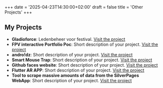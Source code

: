 +++
date = '2025-04-23T14:30:00+02:00'
draft = false
title = 'Other Projects'
+++

<h2> My Projects </h2>

- **Gladioforce**: Ledenbeheer voor festival. <a href="https://github.com/GladioForce-Org/GladioForce" target="_blank">Visit the project</a>
- **FPV interactive Portfolio Poc**: Short description of your project. <a href="https://jo-qu.pages.dev/" target="_blank">Visit the project</a>
- **andro!dz**: Short description of your project. <a href="https://androidz.be/" target="_blank">Visit the project</a>
- **Smart Mouse Trap**: Short description of your project. <a href="https://www.youtube.com/watch?v=7RVyvhLRBDM" target="_blank">Visit the project</a>
- **Github faces website**: Short description of your project. <a href="https://r0831281.github.io/GithubsFaces/" target="_blank">Visit the project</a>
- **Flutter AR APP**: Short description of your project. <a href="https://github.com/r0831281/APFront" target="_blank">Visit the project</a>
- **Tool to scrape massive amounts of data from the SilverPages WebApp**: Short description of your project. <a href="https://github.com/r0831281/silverScraper" target="_blank">Visit the project</a>

<!-- <h2>My Projects</h2>
<div class="project-tiles">
  <div class="tile">
    <strong>Gladioforce</strong>
    <p>Short description of your project.</p>
  </div>
</div>

<link rel="stylesheet" href="/css/custom.css"> -->